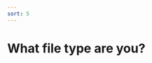 ```yaml
---
sort: 5
---
```



# What file type are you?


<html>
<head>
<link rel="stylesheet" type="text/css" href="style.css">
</head>
<body>
<script src="quizlogic.js"></script>

<form id="quiz" onsubmit="HandleQuiz(this); return false">
</form>
<form id="results"></form>

</body>
</html> 

